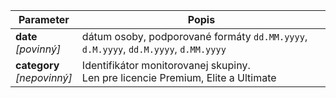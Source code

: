 | Parameter | Popis |
| ----------- | ----------- |
| **date**<br />*[povinný]*| dátum osoby, podporované formáty `dd.MM.yyyy`, `d.M.yyyy`, `dd.M.yyyy`, `d.MM.yyyy` |
| **category**<br />*[nepovinný]*| Identifikátor monitorovanej skupiny.<br />Len pre licencie Premium, Elite a Ultimate |
